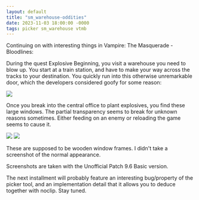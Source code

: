 ```yaml
---
layout: default
title: "sm_warehouse-oddities"
date: 2023-11-03 18:00:00 -0000
tags: picker sm_warehouse vtmb
---
```


Continuing on with interesting things in Vampire: The Masquerade - Bloodlines:

During the quest Explosive Beginning, you visit a warehouse you need to blow up. You start at a train station, and have to make your way across the tracks to your destination. You quickly run into this otherwise unremarkable door, which the developers considered goofy for some reason:

![](/breaking-videogames/assets/goofy_door.png)

Once you break into the central office to plant explosives, you find these large windows. The partial transparency seems to break for unknown reasons sometimes. Either feeding on an enemy or reloading the game seems to cause it.

![](/breaking-videogames/assets/broken_alpha1.png)
![](/breaking-videogames/assets/broken_alpha2.png)

These are supposed to be wooden window frames. I didn't take a screenshot of the normal appearance.

Screenshots are taken with the Unofficial Patch 9.6 Basic version.

The next installment will probably feature an interesting bug/property of the picker tool, and an implementation detail that it allows you to deduce together with noclip. Stay tuned.
